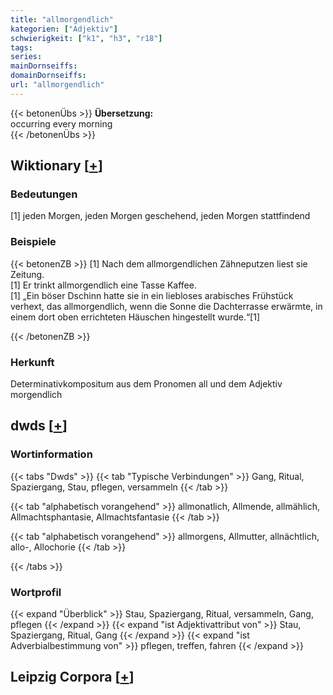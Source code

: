 ```yaml
---
title: "allmorgendlich"
kategorien: ["Adjektiv"]
schwierigkeit: ["k1", "h3", "r18"]
tags:
series:
mainDornseiffs:
domainDornseiffs:
url: "allmorgendlich"
---
```


{{< betonenÜbs >}}
**Übersetzung:**  
occurring every morning  
{{< /betonenÜbs >}}

## Wiktionary [[+](https://de.wiktionary.org/wiki/allmorgendlich)]

### Bedeutungen
[1] jeden Morgen, jeden Morgen geschehend, jeden Morgen stattfindend  

### Beispiele
{{< betonenZB >}}
[1] Nach dem allmorgendlichen Zähneputzen liest sie Zeitung.  
[1] Er trinkt allmorgendlich eine Tasse Kaffee.  
[1] „Ein böser Dschinn hatte sie in ein liebloses arabisches Frühstück verhext, das allmorgendlich, wenn die Sonne die Dachterrasse erwärmte, in einem dort oben errichteten Häuschen hingestellt wurde.“[1]  

{{< /betonenZB >}}
### Herkunft
Determinativkompositum aus dem Pronomen all und dem Adjektiv morgendlich  



## dwds [[+](https://www.dwds.de/wb/allmorgendlich)]

### Wortinformation
{{< tabs "Dwds" >}}
{{< tab "Typische Verbindungen" >}}
Gang, Ritual, Spaziergang, Stau, pflegen, versammeln
{{< /tab >}}

{{< tab "alphabetisch vorangehend" >}}
allmonatlich, Allmende, allmählich, Allmachtsphantasie, Allmachtsfantasie
{{< /tab >}}

{{< tab "alphabetisch vorangehend" >}}
allmorgens, Allmutter, allnächtlich, allo-, Allochorie
{{< /tab >}}

{{< /tabs >}}

### Wortprofil
{{< expand "Überblick" >}} Stau, Spaziergang, Ritual, versammeln, Gang, pflegen {{< /expand >}}
{{< expand "ist Adjektivattribut von" >}} Stau, Spaziergang, Ritual, Gang {{< /expand >}}
{{< expand "ist Adverbialbestimmung von" >}} pflegen, treffen, fahren {{< /expand >}}

## Leipzig Corpora [[+](https://corpora.uni-leipzig.de/en/res?word=allmorgendlich&corpusId=deu_newscrawl-public_2018)]

